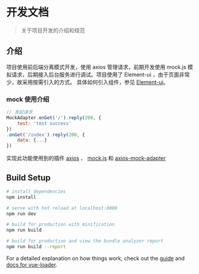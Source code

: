 # 开发文档

> 关于项目开发的介绍和规范

## 介绍
项目使用前后端分离模式开发，使用 axios 管理请求，前期开发使用 mock.js 模拟请求，后期接入后台服务进行调试。项目使用了 Element-ui ，由于页面非常少，故采用按需引入的方式。
具体如何引入组件，参见 [Element-ui](http://element-cn.eleme.io/#/zh-CN)。

### mock 使用介绍
``` js
// 发起请求
MockAdapter.onGet('/').reply(200, {
    test: 'test success'
})
.onGet('/index').reply(200, {
    data: {...}
})
```
实现此功能使用到的插件 [axios](https://www.npmjs.com/package/axios) 、 [mock.js](http://mockjs.com/) 和 [axios-mock-adapter](https://www.npmjs.com/package/axios-mock-adapter)



## Build Setup

``` bash
# install dependencies
npm install

# serve with hot reload at localhost:8080
npm run dev

# build for production with minification
npm run build

# build for production and view the bundle analyzer report
npm run build --report
```

For a detailed explanation on how things work, check out the [guide](http://vuejs-templates.github.io/webpack/) and [docs for vue-loader](http://vuejs.github.io/vue-loader).